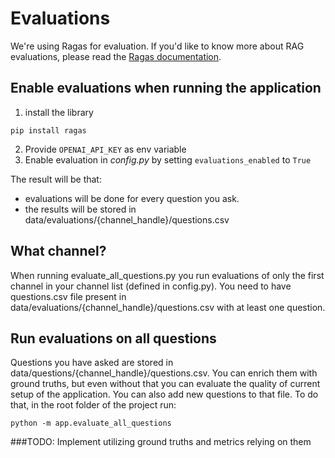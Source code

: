 # Evaluations
We're using Ragas for evaluation.
If you'd like to know more about RAG evaluations, please read the [Ragas documentation](https://docs.ragas.io/en/latest/getstarted/evaluation.html).

## Enable evaluations when running the application
1. install the library
```shell
pip install ragas
```

2. Provide `OPENAI_API_KEY` as env variable
3. Enable evaluation in _config.py_ by setting `evaluations_enabled` to `True`

The result will be that:
- evaluations will be done for every question you ask. 
- the results will be stored in data/evaluations/{channel_handle}/questions.csv

## What channel?
When running evaluate_all_questions.py you run evaluations of only the first channel in your channel list (defined in config.py).
You need to have questions.csv file present in data/evaluations/{channel_handle}/questions.csv with at least one question.

## Run evaluations on all questions
Questions you have asked are stored in data/questions/{channel_handle}/questions.csv. You can enrich them with ground truths, but even without that you can evaluate the quality of current setup of the application. You can also add new questions to that file.
To do that, in the root folder of the project run:
```shell
python -m app.evaluate_all_questions
```

###TODO: 
Implement utilizing ground truths and metrics relying on them
